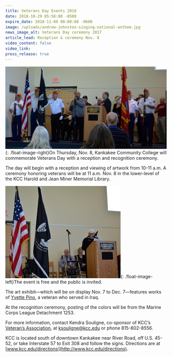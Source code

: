 ```yaml
---
title: Veterans Day Events 2018
date: 2018-10-29 05:58:00 -0500
expire_date: 2018-11-09 00:00:00 -0600
image: /uploads/andrew-johnston-singing-national-anthem.jpg
news_image_alt: Veterans Day ceremony 2017
article_lead: Reception & ceremony Nov. 8
video_content: false
video_link:
press_release: true
---
```


![](/uploads/andrew-johnston-singing-national-anthem---2017---copy-2.jpg){: .float-image-right}On Thursday, Nov. 8, Kankakee Community College will commemorate Veterans Day with a reception and recognition ceremony.

The day will begin with a reception and viewing of artwork from 10-11 a.m. A ceremony honoring veterans will be at 11 a.m. Nov. 8 in the lower-level of the KCC Harold and Jean Miner Memorial Library.

![](/uploads/ray-olley-wwii-veteran-at-the-podium---2017---copy.jpg){: .float-image-left}The event is free and the public is invited.

The art exhibit—which will be on display Nov. 7 to Dec. 7—features works of [Yvette Pino](http://yvettempino.com/), a veteran who served in Iraq.

At the recognition ceremony, posting of the colors will be from the Marine Corps League Detachment 1253.

For more information, contact Kendra Souligne, co-sponsor of KCC’s [Veteran’s Association](http://www.kcc.edu/students/studentlife/clubs/pages/veterans.aspx), at [ksouligne@kcc.edu](mailto:ksouligne@kcc.edu?subject=Veteran's%20Day%20Ceremony) or phone 815-802-8556.

KCC is located south of downtown Kankakee near River Road, off U.S. 45-52, or take Interstate 57 to Exit 308 and follow the signs. Directions are at [www.kcc.edu/directions](http://www.kcc.edu/directions).